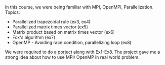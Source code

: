 In this course, we were being familiar with MPI, OpenMPI, Parallelization.
Topics:
* Parallelized trapezoidal rule (ex3, ex4)
* Parallelized matrix times vector (ex5)
* Matrix product based on matrix times vector (ex6)
* Fox's algorithm (ex7)
* OpenMP - Avoiding race condition, parallelizing loop (ex8)

We were required to do a porject along with Ex1-Ex8. The project gave me a strong idea about how to use MPI/ OpenMP in real world problem.